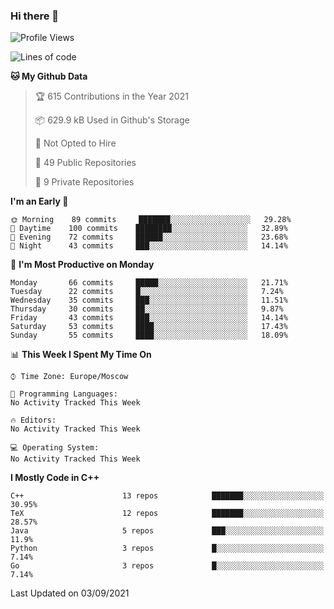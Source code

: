### Hi there 👋

<!--
**SemenMartynov/SemenMartynov** is a ✨ _special_ ✨ repository because its `README.md` (this file) appears on your GitHub profile.

Here are some ideas to get you started:

- 🔭 I’m currently working on ...
- 🌱 I’m currently learning ...
- 👯 I’m looking to collaborate on ...
- 🤔 I’m looking for help with ...
- 💬 Ask me about ...
- 📫 How to reach me: ...
- 😄 Pronouns: ...
- ⚡ Fun fact: ...
-->

<!--START_SECTION:waka-->
![Profile Views](http://img.shields.io/badge/Profile%20Views-0-blue)

![Lines of code](https://img.shields.io/badge/From%20Hello%20World%20I%27ve%20Written-2.1%20million%20lines%20of%20code-blue)

**🐱 My Github Data** 

> 🏆 615 Contributions in the Year 2021
 > 
> 📦 629.9 kB Used in Github's Storage 
 > 
> 🚫 Not Opted to Hire
 > 
> 📜 49 Public Repositories 
 > 
> 🔑 9 Private Repositories  
 > 
**I'm an Early 🐤** 

```text
🌞 Morning    89 commits     ███████░░░░░░░░░░░░░░░░░░   29.28% 
🌆 Daytime    100 commits    ████████░░░░░░░░░░░░░░░░░   32.89% 
🌃 Evening    72 commits     ██████░░░░░░░░░░░░░░░░░░░   23.68% 
🌙 Night      43 commits     ███░░░░░░░░░░░░░░░░░░░░░░   14.14%

```
📅 **I'm Most Productive on Monday** 

```text
Monday       66 commits     █████░░░░░░░░░░░░░░░░░░░░   21.71% 
Tuesday      22 commits     █░░░░░░░░░░░░░░░░░░░░░░░░   7.24% 
Wednesday    35 commits     ███░░░░░░░░░░░░░░░░░░░░░░   11.51% 
Thursday     30 commits     ██░░░░░░░░░░░░░░░░░░░░░░░   9.87% 
Friday       43 commits     ███░░░░░░░░░░░░░░░░░░░░░░   14.14% 
Saturday     53 commits     ████░░░░░░░░░░░░░░░░░░░░░   17.43% 
Sunday       55 commits     ████░░░░░░░░░░░░░░░░░░░░░   18.09%

```


📊 **This Week I Spent My Time On** 

```text
⌚︎ Time Zone: Europe/Moscow

💬 Programming Languages: 
No Activity Tracked This Week

🔥 Editors: 
No Activity Tracked This Week

💻 Operating System: 
No Activity Tracked This Week

```

**I Mostly Code in C++** 

```text
C++                      13 repos            ███████░░░░░░░░░░░░░░░░░░   30.95% 
TeX                      12 repos            ███████░░░░░░░░░░░░░░░░░░   28.57% 
Java                     5 repos             ███░░░░░░░░░░░░░░░░░░░░░░   11.9% 
Python                   3 repos             █░░░░░░░░░░░░░░░░░░░░░░░░   7.14% 
Go                       3 repos             █░░░░░░░░░░░░░░░░░░░░░░░░   7.14%

```



 Last Updated on 03/09/2021
<!--END_SECTION:waka-->